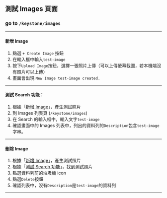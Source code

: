 ## 測試 Images 頁面

### go to  `/keystone/images` 

---

#### 新增 Image
1. 點選 `+ Create Image` 按鈕
2. 在輸入框中輸入`test-image`
3. 按下`Upload Image`按鈕，選擇一張照片上傳（可以上傳螢幕截圖，若本機端沒有照片可以上傳）
4. 畫面會出現 `New Image test-image created.`

---

#### 測試 Search 功能：
1. 根據「[新增 Image](#新增-image)」，產生測試照片
2. 到 Images 列表頁 (`/keystone/images`)
3. 在 Search 的輸入框中，輸入文字`test-image` 
4. 確認畫面中的 Images 列表中，列出的資料列的`Description`包含`test-image`字串。

---

#### 刪除 Image
1. 根據「[新增 Image](#新增-image)」，產生測試照片
2. 根據「[測試 Search 功能](#測試-search-功能)」，找到測試照片
3. 點選資料列前的垃圾桶 icon
4. 點選`Delete`按鈕
5. 確認列表中，沒有`Description`是`test-image`的資料列

---
